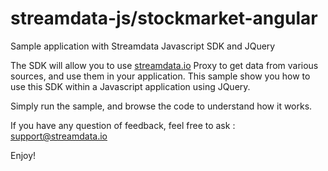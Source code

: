 # streamdata-js/stockmarket-angular
Sample application with Streamdata Javascript SDK and JQuery

The SDK will allow you to use <a href="http://streamdata.io">streamdata.io</a> Proxy to get data from various sources, and use them in your application.
This sample show you how to use this SDK within a Javascript application using JQuery.
 
Simply run the sample, and browse the code to understand how it works.

If you have any question of feedback, feel free to ask : <a href="mailto://support@streamdata.io">support@streamdata.io</a>

Enjoy!
